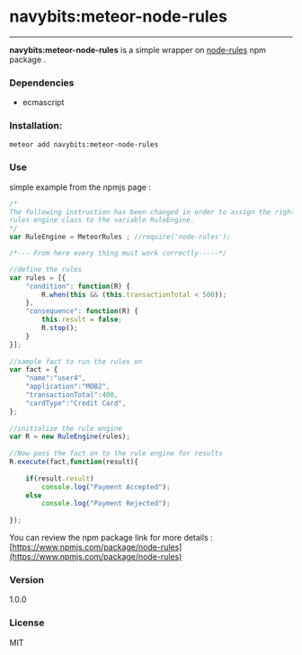 # navybits:meteor-node-rules
___
**navybits:meteor-node-rules** is a simple wrapper on  [node-rules](https://www.npmjs.com/package/node-rules) npm package .  
### Dependencies
  - ecmascript  
  
### Installation:
```sh
meteor add navybits:meteor-node-rules
```
### Use
simple example from the npmjs page :

```javascript
/*
The following instruction has been changed in order to assign the right
rules engine class to the variable RuleEngine.
*/
var RuleEngine = MeteorRules ; //require('node-rules');

/*--- From here every thing must work correctly-----*/

//define the rules 
var rules = [{
    "condition": function(R) {
        R.when(this && (this.transactionTotal < 500));
    },
    "consequence": function(R) {
        this.result = false;
        R.stop();
    }
}];
 
//sample fact to run the rules on	 
var fact = {
    "name":"user4",
    "application":"MOB2",
    "transactionTotal":400,
    "cardType":"Credit Card",
};
 
//initialize the rule engine 
var R = new RuleEngine(rules);
 
//Now pass the fact on to the rule engine for results 
R.execute(fact,function(result){ 
 
    if(result.result) 
        console.log("Payment Accepted"); 
    else 
        console.log("Payment Rejected");
    
});
```

You can review the npm package link for more details :  
[https://www.npmjs.com/package/node-rules](https://www.npmjs.com/package/node-rules)

### Version
1.0.0

### License

MIT
